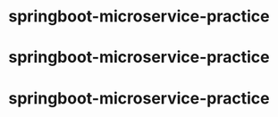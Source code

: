 # springboot-microservice-practice
# springboot-microservice-practice
# springboot-microservice-practice

